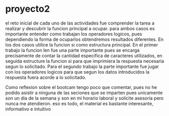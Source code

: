 # proyecto2
el reto inicial de cada uno de las actividades fue comprender la tarea a realizar y descubrir la funcion principal a ocupar.
para ambos casos es importante entender como trabajan los operadores logicos, pues dependiendo la forma de ocuparlos obtendremos resultados diferentes.
En los dos casos utilice la funcion si como estructura principal.
En el primer trabajo la funcion len fue una parte importante pues se encarga precisamente de contar la cantidad especifica de caracteres utilizados, en seguida estructure la funcion si para que
imprimiera la respuesta necesaria segun lo solicitado.
Para el segundo trabajo la parte importante fue jugar con los operadores logicos para que segun los datos introducidos la respuesta fuera acorde a lo solicitado.

Como reflexion sobre el bootcam tengo poco que comentar, pues no he podido asistir a ninguna de las seciones que se imparten pues unicamente son un dia de la semana y son en mi horario laboral
y solicite asesoria pero nunca me atendieron. eso es todo, el material es bastante interesante, informativo e intuitivo
